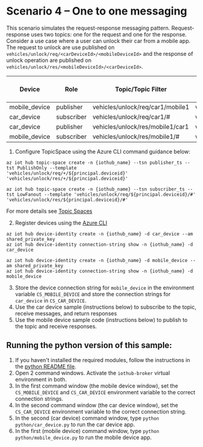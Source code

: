 # Scenario 4 – One to one messaging 

This scenario simulates the request-response messaging pattern. Request-response uses two topics: one for the request and one for the response. Consider a use case where a user can unlock their car from a mobile app. The request to unlock are use published on `vehicles/unlock/req/<carDeviceId>/<mobileDeviceId>` and the response of unlock operation are published on `vehicles/unlock/res/<mobileDeviceId>/<carDeviceId>`.

| Device | Role| Topic/Topic Filter | Topic Template | Topic Space Type
| -------- | --------------- |---------- |---------- |---------- |
| mobile_device | publisher | vehicles/unlock/req/car1/mobile1  | vehicles/unlock/req/+/${principal.deviceid}  | PublishOnly|
| car_device | subscriber | vehicles/unlock/req/car1/# | vehicles/unlock/req/${principal.deviceid}/# | LowFanout|
| car_device | publisher | vehicles/unlock/res/mobile1/car1 | vehicles/unlock/res/+/${principal.deviceid} | PublishOnly|
| mobile_device | subscriber | vehicles/unlock/res/mobile1/#  | vehicles/unlock/res/${principal.deviceid}/#  | LowFanout |

1. Configure TopicSpace using the Azure CLI command guidance below:

 ```azurecli
az iot hub topic-space create -n {iothub_name} --tsn publisher_ts --tst PublishOnly --template 'vehicles/unlock/req/+/${principal.deviceid}' 'vehicles/unlock/res/+/${principal.deviceid}'

az iot hub topic-space create -n {iothub_name} --tsn subscriber_ts --tst LowFanout --template 'vehicles/unlock/req/${principal.deviceid}/#' 'vehicles/unlock/res/${principal.deviceid}/#'
```

  For more details see [Topic Spaces](https://github.com/Azure/IoTHubMQTTBrokerPreviewSamples#topic-spaces)

2. Register devices using the [Azure CLI](https://docs.microsoft.com/cli/azure/iot/hub/device-identity?view=azure-cli-latest#az_iot_hub_device_identity_create)

```azure cli
az iot hub device-identity create -n {iothub_name} -d car_device --am shared_private_key
az iot hub device-identity connection-string show -n {iothub_name} -d car_device

az iot hub device-identity create -n {iothub_name} -d mobile_device --am shared_private_key
az iot hub device-identity connection-string show -n {iothub_name} -d mobile_device
```

3. Store the device connection string for `mobile_device` in the environment variable `CS_MOBILE_DEVICE` and store the connection strings for `car_device` in `CS_CAR_DEVICE`.
4. Use the car device sample (instructions below) to subscribe to the topic, receive messages, and return responses
5. Use the mobile device sample code (instructions below) to publish to the topic and receive responses.


## Running the python version of this sample:

1. If you haven't installed the required modules, follow the instructions in the [python README file](../python/README.md).
2. Open 2 command windows.  Activate the `iothub-broker` virtual environment in both.
3. In the first command window (the mobile device window), set the `CS_MOBILE_DEVICE` and `CS_CAR_DEVICE`  environment variable to the correct connection strings.
4. In the second command window (the car device window), set the `CS_CAR_DEVICE` environment variable to the correct connection string.
5. In the second (car device) command window, type `python python/car_device.py` to run the car device app.
6. In the first (mobile device) command window, type `python python/mobile_device.py` to run the mobile device app.

